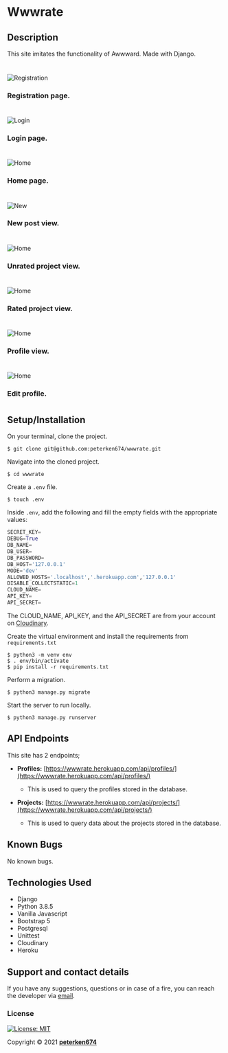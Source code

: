 # Wwwrate
## Description
This site imitates the functionality of Awwward. Made with Django.
#

![Registration](static/img/register.png)

### **Registration page.**
#

![Login](static/img/login.png)

### **Login page.**
#

![Home](static/img/home.png)

### **Home page.**
#

![New](static/img/new_post.png)

### **New post view.**
#

![Home](static/img/unrated.png)

### **Unrated project view.**
#

![Home](static/img/rated.png)

### **Rated project view.**
#

![Home](static/img/profile.png)

### **Profile view.**
#

![Home](static/img/edit_profile.png)

### **Edit profile.**
#

 


## Setup/Installation
On your terminal, clone the project.
    
    $ git clone git@github.com:peterken674/wwwrate.git

Navigate into the cloned project.

    $ cd wwwrate

Create a `.env` file.

    $ touch .env

Inside `.env`, add the following and fill the empty fields with the appropriate values:

```python
SECRET_KEY=
DEBUG=True
DB_NAME=
DB_USER=
DB_PASSWORD=
DB_HOST='127.0.0.1'
MODE='dev'
ALLOWED_HOSTS='.localhost','.herokuapp.com','127.0.0.1'
DISABLE_COLLECTSTATIC=1
CLOUD_NAME= 
API_KEY=
API_SECRET=
```
The CLOUD_NAME, API_KEY, and the API_SECRET are from your account on [Cloudinary](https://cloudinary.com/).

Create the virtual environment and install the requirements from `requirements.txt`

    $ python3 -m venv env
    $ . env/bin/activate
    $ pip install -r requirements.txt


Perform a migration.

    $ python3 manage.py migrate


Start the server to run locally.

    $ python3 manage.py runserver

## API Endpoints
This site has 2 endpoints; 
    
- **Profiles:** [https://wwwrate.herokuapp.com/api/profiles/](https://wwwrate.herokuapp.com/api/profiles/)

    - This is used to query the profiles stored in the database.
- **Projects:** [https://wwwrate.herokuapp.com/api/projects/](https://wwwrate.herokuapp.com/api/projects/)

    - This is used to query data about the projects stored in the database.

## Known Bugs
No known bugs.
## Technologies Used
- Django
- Python 3.8.5
- Vanilla Javascript
- Bootstrap 5
- Postgresql
- Unittest
- Cloudinary
- Heroku
## Support and contact details
If you have any suggestions, questions or in case of a fire, you can reach the developer via [email](mailto:peterken.ngugi@gmail.com).
### License
 [![License: MIT](https://img.shields.io/badge/License-MIT-yellow.svg)](LICENSE)

Copyright &copy; 2021 **[peterken674](www.github.com/peterken674)**